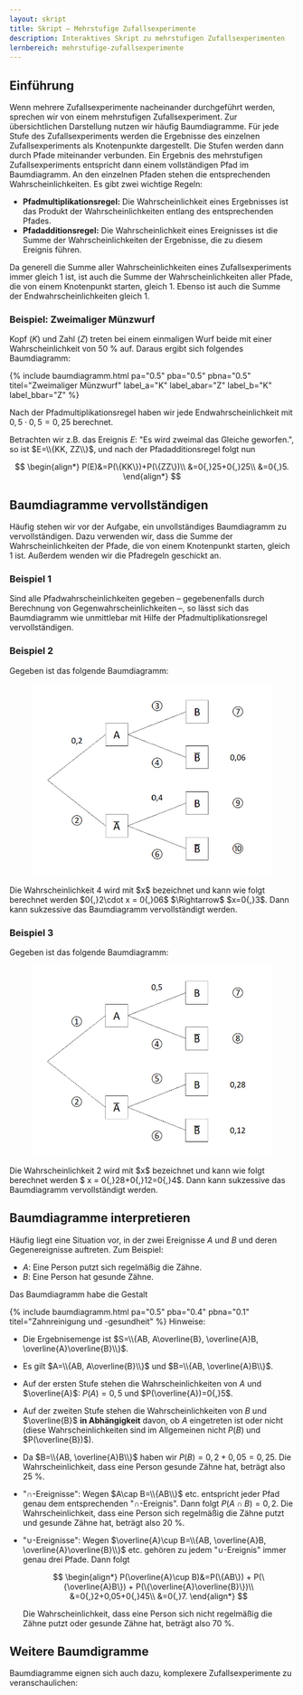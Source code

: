 ```yaml
---
layout: skript
title: Skript – Mehrstufige Zufallsexperimente
description: Interaktives Skript zu mehrstufigen Zufallsexperimenten
lernbereich: mehrstufige-zufallsexperimente
---
```


## Einführung

Wenn mehrere Zufallsexperimente nacheinander durchgeführt werden, sprechen wir von einem mehrstufigen Zufallsexperiment. Zur übersichtlichen Darstellung nutzen wir häufig Baumdiagramme. Für jede Stufe des Zufallsexperiments werden die Ergebnisse des einzelnen Zufallsexperiments als Knotenpunkte dargestellt. Die Stufen werden dann durch Pfade miteinander verbunden. Ein Ergebnis des mehrstufigen Zufallsexperiments entspricht dann einem vollständigen Pfad im Baumdiagramm. An den einzelnen Pfaden stehen die entsprechenden Wahrscheinlichkeiten. Es gibt zwei wichtige Regeln:

- **Pfadmultiplikationsregel:** Die Wahrscheinlichkeit eines Ergebnisses ist das Produkt der Wahrscheinlichkeiten entlang des entsprechenden Pfades.
- **Pfadadditionsregel:** Die Wahrscheinlichkeit eines Ereignisses ist die Summe der Wahrscheinlichkeiten der Ergebnisse, die zu diesem Ereignis führen.

Da generell die Summe aller Wahrscheinlichkeiten eines Zufallsexperiments immer gleich 1 ist, ist auch die Summe der Wahrscheinlichkeiten aller Pfade, die von einem Knotenpunkt starten, gleich 1. Ebenso ist auch die Summe der Endwahrscheinlichkeiten gleich 1.

### Beispiel: Zweimaliger Münzwurf

Kopf ($K$) und Zahl ($Z$) treten bei einem einmaligen Wurf beide mit einer Wahrscheinlichkeit von 50&nbsp;% auf. Daraus ergibt sich folgendes Baumdiagramm:

{% include baumdiagramm.html
    pa="0.5"
    pba="0.5"
    pbna="0.5"
    titel="Zweimaliger Münzwurf"
    label_a="K"
    label_abar="Z"
    label_b="K"
    label_bbar="Z"
%}

Nach der Pfadmultiplikationsregel haben wir jede Endwahrscheinlichkeit mit $0{,}5\cdot 0{,}5=0{,}25$ berechnet.

Betrachten wir z.B. das Ereignis $E$: "Es wird zweimal das Gleiche geworfen.", so ist $E=\\{KK, ZZ\\}$, und nach der Pfadadditionsregel folgt nun

$$
\begin{align*}
P(E)&=P(\{KK\})+P(\{ZZ\})\\
&=0{,}25+0{,}25\\
&=0{,}5.
\end{align*}
$$

## Baumdiagramme vervollständigen

Häufig stehen wir vor der Aufgabe, ein unvollständiges Baumdiagramm zu vervollständigen. Dazu verwenden wir, dass die Summe der Wahrscheinlichkeiten der Pfade, die von einem Knotenpunkt starten, gleich 1 ist. Außerdem wenden wir die Pfadregeln geschickt an.

### Beispiel 1

Sind alle Pfadwahrscheinlichkeiten gegeben – gegebenenfalls durch Berechnung von Gegenwahrscheinlichkeiten –, so lässt sich das Baumdiagramm wie unmittlebar mit Hilfe der Pfadmultiplikationsregel vervollständigen.

<div id="skript-aufgabe-1"></div>

### Beispiel 2

Gegeben ist das folgende Baumdiagramm:

 <figure>
  <img src="Baum1.png">
</figure>
Die Wahrscheinlichkeit 4 wird mit $x$ bezeichnet und kann wie folgt berechnet werden $0{,}2\cdot x = 0{,}06$ $\Rightarrow$ $x=0{,}3$. Dann kann sukzessive das Baumdiagramm vervollständigt werden.

<div id="skript-aufgabe-2"></div>

### Beispiel 3

Gegeben ist das folgende Baumdiagramm:

 <figure>
  <img src="Baum2.png">
</figure>
Die Wahrscheinlichkeit 2 wird mit $x$ bezeichnet und kann wie folgt berechnet werden $ x = 0{,}28+0{,}12=0{,}4$. Dann kann sukzessive das Baumdiagramm vervollständigt werden.

<div id="skript-aufgabe-3"></div>

## Baumdiagramme interpretieren

Häufig liegt eine Situation vor, in der zwei Ereignisse $A$ und $B$ und deren Gegenereignisse auftreten. Zum Beispiel:

- $A$: Eine Person putzt sich regelmäßig die Zähne.
- $B$: Eine Person hat gesunde Zähne.

Das Baumdiagramm habe die Gestalt

{% include baumdiagramm.html
    pa="0.5"
    pba="0.4"
    pbna="0.1"
    titel="Zahnreinigung und -gesundheit"
%}
Hinweise:

- Die Ergebnisemenge ist $S=\\{AB, A\overline{B}, \overline{A}B, \overline{A}\overline{B}\\}$.
- Es gilt $A=\\{AB, A\overline{B}\\}$ und $B=\\{AB, \overline{A}B\\}$.
- Auf der ersten Stufe stehen die Wahrscheinlichkeiten von $A$ und $\overline{A}$: $P(A)=0{,}5$ und $P(\overline{A})=0{,}5$.
- Auf der zweiten Stufe stehen die Wahrscheinlichkeiten von $B$ und $\overline{B}$ **in Abhängigkeit** davon, ob $A$ eingetreten ist oder nicht (diese Wahrscheinlichkeiten sind im Allgemeinen nicht $P(B)$ und $P(\overline{B})$).
- Da $B=\\{AB, \overline{A}B\\}$ haben wir $P(B)=0{,}2+0{,}05=0{,}25$. Die Wahrscheinlichkeit, dass eine Person gesunde Zähne hat, beträgt also 25&nbsp;%.
- "$\cap$-Ereignisse": Wegen $A\cap B=\\{AB\\}$ etc. entspricht jeder Pfad genau dem entsprechenden "$\cap$-Ereignis". Dann folgt $P(A\cap B)=0{,}2$. Die Wahrscheinlichkeit, dass eine Person sich regelmäßig die Zähne putzt und gesunde Zähne hat, beträgt also 20&nbsp;%.
- "$\cup$-Ereignisse": Wegen $\overline{A}\cup B=\\{AB, \overline{A}B, \overline{A}\overline{B}\\}$ etc. gehören zu jedem "$\cup$-Ereignis" immer genau drei Pfade. Dann folgt

  $$
  \begin{align*}
  P(\overline{A}\cup B)&=P(\{AB\}) + P(\{\overline{A}B\}) + P(\{\overline{A}\overline{B}\})\\
  &=0{,}2+0,05+0{,}45\\
  &=0{,}7.
  \end{align*}
  $$

  Die Wahrscheinlichkeit, dass eine Person sich nicht regelmäßig die Zähne putzt oder gesunde Zähne hat, beträgt also 70&nbsp;%.

<div id="skript-aufgabe-4"></div>

## Weitere Baumdigramme

Baumdiagramme eignen sich auch dazu, komplexere Zufallsexperimente zu veranschaulichen:

<div id="skript-aufgabe-5"></div>

<!--### Urnenmodelle
Ein wichtiges Beipsiel für mehrstufige Zufallsexperimente sind das Ziehen von Kugeln aus einer Urne. Hier müssen wir unterscheiden, ob Kugeln zurückgegelgt werden oder nicht.

#### Beispiel: Ziehen mit Zurücklegen
In einer Urne

und dann ein alltägliches zufallsexpeirment, das als urnenmodell interpretiert werden kann

-->
